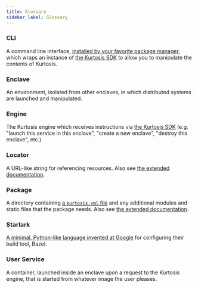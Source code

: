 ```yaml
---
title: Glossary
sidebar_label: Glossary
---
```


<!-- NOTE TO KURTOSIS DEVS: KEEP THIS ALPHABETICALLY SORTED -->

### CLI
A command line interface, [installed by your favorite package manager](/install), which wraps an instance of [the Kurtosis SDK][sdk-reference] to allow you to manipulate the contents of Kurtosis.

### Enclave
An environment, isolated from other enclaves, in which distributed systems are launched and manipulated.

### Engine
The Kurtosis engine which receives instructions via [the Kurtosis SDK][sdk-reference] (e.g. "launch this service in this enclave", "create a new enclave", "destroy this enclave", etc.).

### Locator
A URL-like string for referencing resources. Also see [the extended documentation][locators].

### Package
A directory containing [a `kurtosis.yml` file][kurtosis-yml] and any additional modules and static files that the package needs. Also see [the extended documentation][packages].

### Starlark
[A minimal, Python-like language invented at Google](https://github.com/bazelbuild/starlark) for configuring their build tool, Bazel.

### User Service
A container, launched inside an enclave upon a request to the Kurtosis engine, that is started from whatever image the user pleases.

<!-- NOTE TO KURTOSIS DEVS: KEEP THIS ALPHABETICALLY SORTED -->

<!--------------------- ONLY LINKS BELOW HERE --------------------------->
[locators]: ./locators.md
[kurtosis-yml]: ./kurtosis-yml.md
[packages]: ./packages.md
[sdk-reference]: ./sdk.md
